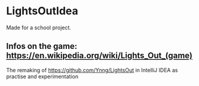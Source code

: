 # LightsOutIdea
Made for a school project.

Infos on the game: https://en.wikipedia.org/wiki/Lights_Out_(game)
---
The remaking of https://github.com/Ynng/LightsOut in IntelliJ IDEA as practise and experimentation

